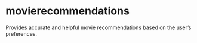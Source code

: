 # movierecommendations
 Provides accurate and helpful movie recommendations based on the user’s preferences.
